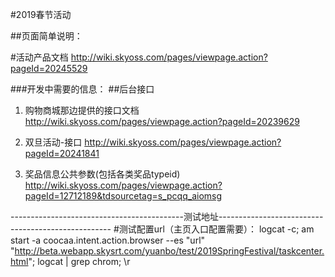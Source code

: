 #2019春节活动

##页面简单说明：


#活动产品文档
	http://wiki.skyoss.com/pages/viewpage.action?pageId=20245529

###开发中需要的信息：
##后台接口
1. 购物商城那边提供的接口文档
	http://wiki.skyoss.com/pages/viewpage.action?pageId=20239629

2. 双旦活动-接口
	http://wiki.skyoss.com/pages/viewpage.action?pageId=20241841
	
3. 奖品信息公共参数(包括各类奖品typeid)
	http://wiki.skyoss.com/pages/viewpage.action?pageId=12712189&tdsourcetag=s_pcqq_aiomsg

-------------------------------------------测试地址---------------------------------------------------
#测试配置url（主页入口配置需要）：
logcat -c;  am start -a coocaa.intent.action.browser --es "url" "http://beta.webapp.skysrt.com/yuanbo/test/2019SpringFestival/taskcenter.html"; logcat | grep chrom; \r
	

